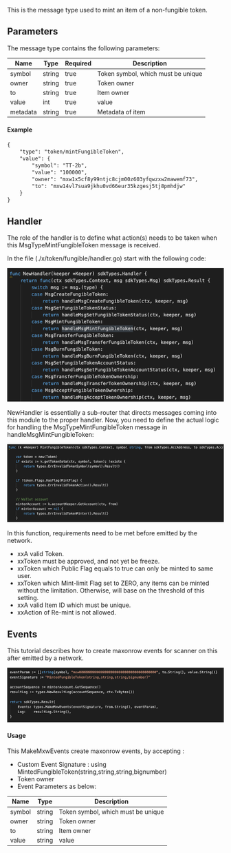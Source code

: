 This is the message type used to mint an item of a non-fungible token.

## Parameters

The message type contains the following parameters:

| Name | Type | Required | Description                 |
| ---- | ---- | -------- | --------------------------- |
| symbol | string | true   | Token symbol, which must be unique| | 
| owner | string | true   | Token owner| | 
| to | string | true   | Item owner| | 
| value | int | true   | value| | 
| metadata | string | true   | Metadata of item| | 



#### Example
```
{
    "type": "token/mintFungibleToken",
    "value": {
        "symbol": "TT-2b",
        "value": "100000",
        "owner": "mxw1x5cf8y99ntjc8cjm00z603yfqwzxw2mawemf73",
        "to": "mxw14vl7sua9jkhu0vd66eur35kzgesj5tj8pmhdjw"
    }
}

```

## Handler

The role of the handler is to define what action(s) needs to be taken when this MsgTypeMintFungibleToken message is received.

In the file (./x/token/fungible/handler.go) start with the following code:

![Image-1](../pic/AcceptFungibleTokenOwnership_01.png)


NewHandler is essentially a sub-router that directs messages coming into this module to the proper handler.
Now, you need to define the actual logic for handling the MsgTypeMintFungibleToken message in handleMsgMintFungibleToken:

![Image-2](../pic/MintFungibleToken_02.png)


In this function, requirements need to be met before emitted by the network.  

* xxA valid Token.
* xxToken must be approved, and not yet be freeze.
* xxToken which Public Flag equals to true can only be minted to same user.
* xxToken which Mint-limit Flag set to ZERO, any items can be minted without the limitation. Otherwise, will base on the threshold of this setting.
* xxA valid Item ID which must be unique.
* xxAction of Re-mint is not allowed.


## Events
This tutorial describes how to create maxonrow events for scanner on this after emitted by a network.

![Image-3](../pic/MintFungibleToken_03.png)  


#### Usage
This MakeMxwEvents create maxonrow events, by accepting :

* Custom Event Signature : using MintedFungibleToken(string,string,string,bignumber)
* Token owner
* Event Parameters as below: 

| Name | Type | Description                 |
| ---- | ---- | --------------------------- |
| symbol | string | Token symbol, which must be unique| | 
| owner | string | Token owner| | 
| to | string | Item owner| | 
| value | string | value| | 
